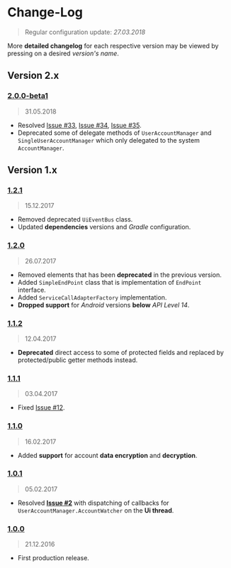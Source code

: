 Change-Log
===============
> Regular configuration update: _27.03.2018_

More **detailed changelog** for each respective version may be viewed by pressing on a desired _version's name_.

## Version 2.x ##

### [2.0.0-beta1](https://github.com/universum-studios/android_officium/releases/tag/2.0.0-beta1) ###
> 31.05.2018

- Resolved [Issue #33](https://github.com/universum-studios/android_officium/issues/33),
  [Issue #34](https://github.com/universum-studios/android_officium/issues/34),
  [Issue #35](https://github.com/universum-studios/android_officium/issues/35).
- Deprecated some of delegate methods of `UserAccountManager` and `SingleUserAccountManager` which
  only delegated to the system `AccountManager`.

## Version 1.x ##

### [1.2.1](https://github.com/universum-studios/android_officium/releases/tag/v1.2.1) ###
> 15.12.2017

- Removed deprecated `UiEventBus` class.
- Updated **dependencies** versions and _Gradle_ configuration.

### [1.2.0](https://github.com/universum-studios/android_officium/releases/tag/v1.2.0) ###
> 26.07.2017

- Removed elements that has been **deprecated** in the previous version.
- Added `SimpleEndPoint` class that is implementation of `EndPoint` interface.
- Added `ServiceCallAdapterFactory` implementation.
- **Dropped support** for _Android_ versions **below** _API Level 14_.

### [1.1.2](https://github.com/universum-studios/android_officium/releases/tag/v1.1.2) ###
> 12.04.2017

- **Deprecated** direct access to some of protected fields and replaced by protected/public getter
  methods instead.

### [1.1.1](https://github.com/universum-studios/android_officium/releases/tag/v1.1.1) ###
> 03.04.2017

- Fixed [Issue #12](https://github.com/universum-studios/android_officium/issues/12).

### [1.1.0](https://github.com/universum-studios/android_officium/releases/tag/v1.1.0) ###
> 16.02.2017

- Added **support** for account **data encryption** and **decryption**.

### [1.0.1](https://github.com/universum-studios/android_officium/releases/tag/v1.0.1) ###
> 05.02.2017

- Resolved **[Issue #2](https://github.com/universum-studios/android_officium/issues/2)** with dispatching
  of callbacks for `UserAccountManager.AccountWatcher` on the **Ui thread**.

### [1.0.0](https://github.com/universum-studios/android_officium/releases/tag/v1.0.0) ###
> 21.12.2016

- First production release.